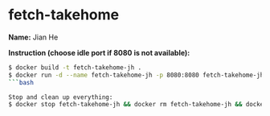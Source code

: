 # fetch-takehome

**Name:** Jian He

**Instruction (choose idle port if 8080 is not available):**

```bash
$ docker build -t fetch-takehome-jh .    
$ docker run -d --name fetch-takehome-jh -p 8080:8080 fetch-takehome-jh
```bash

Stop and clean up everything:
$ docker stop fetch-takehome-jh && docker rm fetch-takehome-jh && docker rmi fetch-takehome-jh
